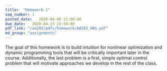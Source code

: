 ```yaml
---
title:  "Homework 1"
seq_number: 1
posted_date:   2020-04-06 21:00:00
due_date:   2020-04-15 23:59:00
pdf_link: "/aa203/pdfs/homework/AA203_HW1.pdf"
md_group: "assignments"
---
```


The goal of this homework is to build intuition for nonlinear optimization and dynamic programming tools that will be critically important later in the course. Additionally, the last problem is a first, simple optimal control problem that will motivate approaches we develop in the rest of the class. 